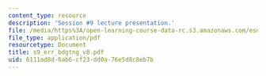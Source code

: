 ```yaml
---
content_type: resource
description: 'Session #9 lecture presentation.'
file: /media/https%3A/open-learning-course-data-rc.s3.amazonaws.com/esd-33-systems-engineering-summer-2004/6111ad8d6ab6cf23dd0a76e5d8c8eb7b_s9_err_bdgtng_v8.pdf
file_type: application/pdf
resourcetype: Document
title: s9_err_bdgtng_v8.pdf
uid: 6111ad8d-6ab6-cf23-dd0a-76e5d8c8eb7b
---
```

